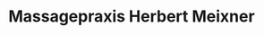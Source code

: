 ---
title: "Massagepraxis Herbert Meixner"
url: /stutensee/massagepraxis-herbert-meixner/
shop: Massage
---